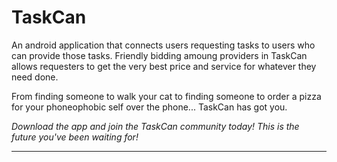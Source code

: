# TaskCan

An android application that connects users requesting tasks to users who can provide those tasks. 
Friendly bidding amoung providers in TaskCan allows requesters to get the very best price and service for whatever they need done. 

From finding someone to walk your cat to finding someone to order a pizza for your phoneophobic self over the phone... TaskCan
has got you. 

*Download the app and join the TaskCan community today! This is the future you've been waiting for!*

---
